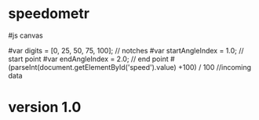 # speedometr 
#js canvas

#var digits = [0, 25, 50, 75, 100];                             // notches
#var startAngleIndex = 1.0;                                     // start point
#var endAngleIndex = 2.0;                                       // end point
#(parseInt(document.getElementById('speed').value) +100) / 100  //incoming data

# version 1.0
